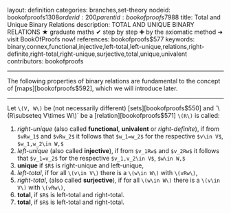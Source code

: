 layout: definition
categories: branches,set-theory
nodeid: bookofproofs$1308
orderid: 200
parentid: bookofproofs$7988
title: Total and Unique Binary Relations
description: TOTAL AND UNIQUE BINARY RELATIONS ★ graduate maths ✔ step by step ✚ by the axiomatic method ➜ visit BookOfProofs now!
references: bookofproofs$577
keywords: binary,connex,functional,injective,left-total,left-unique,relations,right-definite,right-total,right-unique,surjective,total,unique,univalent
contributors: bookofproofs

---
The following properties of binary relations are fundamental to the concept of [maps][bookofproofs$592], which we will introduce later.

---

Let `\(V, W\)` be (not necessarily different) [sets][bookofproofs$550] and `\(R\subseteq V\times W\)` be a [relation][bookofproofs$571] `\(R\)` is called:

1. *right-unique* (also called **functional**, **univalent** or *right-definite*), if from `$vRw_1$` and `$vRw_2$` it follows that `$w_1=w_2$` for the respective `$v\in V$`, `$w_1,w_2\in W,$`
1. *left-unique* (also called **injective**), if from `$v_1Rw$` and `$v_2Rw$` it follows that `$v_1=v_2$`  for the respective `$v_1,v_2\in V$`, `$w\in W,$`
1. **unique** if `$R$` is right-unique and left-unique,
1. *left-total*, if for all `\(v\in V\)` there is a `\(w\in W\)` with `\(vRw\)`,
1. *right-total*, (also called **surjective**), if for all `\(w\in W\)` there is a `\(v\in V\)` with `\(vRw\)`,
1. **total**, if `$R$` is left-total and right-total.
1. **total**, if `$R$` is left-total and right-total.
